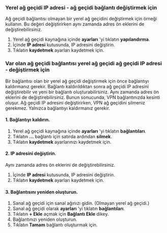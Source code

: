### <a name="gwipnoconnection"></a>Yerel ağ geçidi IP adresi - ağ geçidi bağlantı değiştirmek için

Ağ geçidi bağlantısı olmayan bir yerel ağ geçidini değiştirmek için örneği kullanın. Bu değeri değiştirirken aynı zamanda adres ön eklerini de değiştirebilirsiniz.

1. Yerel ağ geçidi kaynağına içinde **ayarları** 'yi tıklatın **yapılandırma**.
2. İçinde **IP adresi** kutusunda, IP adresini değiştirin.
3. Tıklatın **kaydetmek** ayarları kaydetmek için.

### <a name="gwipwithconnection"></a>Var olan ağ geçidi bağlantısı yerel ağ geçidi ağ geçidi IP adresi - değiştirmek için

Bir bağlantısı olan bir yerel ağ geçidi değiştirmek için önce bağlantıyı kaldırmanız gerekir. Bağlantı kaldırıldıktan sonra ağ geçidi IP adresini değiştirebilir ve yeni bir bağlantı oluşturabilirsiniz. Aynı zamanda adres ön eklerini de değiştirebilirsiniz. Bunun sonucunda, VPN bağlantınızda kesinti oluşur. Ağ geçidi IP adresini değiştirirken, VPN ağ geçidini silmeniz gerekmez. Yalnızca bağlantıyı kaldırmanız gerekir.
 
#### <a name="1-remove-the-connection"></a>1. Bağlantıyı kaldırın.

1. Yerel ağ geçidi kaynağına içinde **ayarları** 'yi tıklatın **bağlantıları**.
2. Tıklatın **...**  bağlantı için satırda ardından **silmek**.
3. Tıklatın **kaydetmek** ayarlarınızı kaydetmek için.

#### <a name="2-modify-the-ip-address"></a>2. IP adresini değiştirin.

Aynı zamanda adres ön eklerini de değiştirebilirsiniz.

1. İçinde **IP adresi** kutusunda, IP adresini değiştirin.
2. Tıklatın **kaydetmek** ayarları kaydetmek için.

#### <a name="3-recreate-the-connection"></a>3. Bağlantısını yeniden oluşturun.

1. Sanal ağ geçidi için sanal ağınızı gidin. (Olmayan yerel ağ geçidi.)
2. Sanal ağ geçidi olarak **ayarları** 'yi tıklatın **bağlantıları**.
3. Tıklatın **+ Ekle** açmak için **Bağlantı Ekle** dikey.
4. Bağlantınızı yeniden oluşturun.
5. Tıklatın **Tamam** bağlantı oluşturmak için.